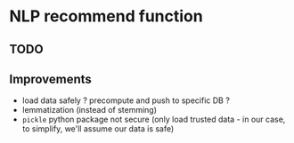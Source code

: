 # NLP recommend function

## TODO

## Improvements
- load data safely ? precompute and push to specific DB ?
- lemmatization (instead of stemming)
- `pickle` python package not secure (only load trusted data - in our case, 
to simplify, we'll assume our data is safe)
